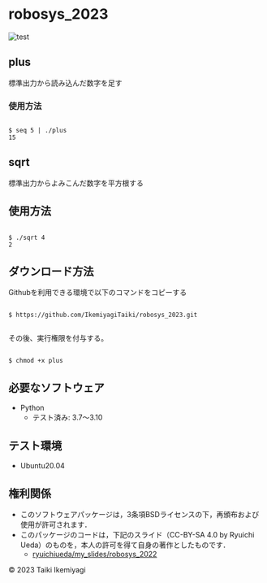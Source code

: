 # robosys_2023

![test](https://github.com/IkemiyagiTaiki/robosys_2023/actions/workflows/test.yml/badge.svg)

## plus

標準出力から読み込んだ数字を足す

### 使用方法

```

$ seq 5 | ./plus
15

```
## sqrt

標準出力からよみこんだ数字を平方根する

## 使用方法

```

$ ./sqrt 4
2

```

## ダウンロード方法

Githubを利用できる環境で以下のコマンドをコピーする

```

$ https://github.com/IkemiyagiTaiki/robosys_2023.git


```
その後、実行権限を付与する。

```

$ chmod +x plus

```


## 必要なソフトウェア
* Python
  * テスト済み: 3.7～3.10

## テスト環境
* Ubuntu20.04

## 権利関係
* このソフトウェアパッケージは，3条項BSDライセンスの下，再頒布および使用が許可されます．
* このパッケージのコードは，下記のスライド（CC-BY-SA 4.0 by Ryuichi Ueda）のものを，本人の許可を得て自身の著作としたものです．
    * [ryuichiueda/my_slides/robosys_2022](https://github.com/ryuichiueda/my_slides/tree/master/robosys_2022)
 

 © 2023 Taiki Ikemiyagi

